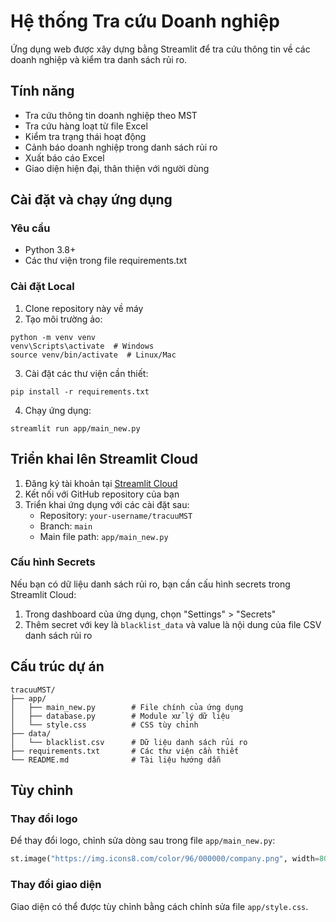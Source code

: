 # Hệ thống Tra cứu Doanh nghiệp

Ứng dụng web được xây dựng bằng Streamlit để tra cứu thông tin về các doanh nghiệp và kiểm tra danh sách rủi ro.

## Tính năng

- Tra cứu thông tin doanh nghiệp theo MST
- Tra cứu hàng loạt từ file Excel
- Kiểm tra trạng thái hoạt động
- Cảnh báo doanh nghiệp trong danh sách rủi ro
- Xuất báo cáo Excel
- Giao diện hiện đại, thân thiện với người dùng

## Cài đặt và chạy ứng dụng

### Yêu cầu

- Python 3.8+
- Các thư viện trong file requirements.txt

### Cài đặt Local

1. Clone repository này về máy
2. Tạo môi trường ảo:
```
python -m venv venv
venv\Scripts\activate  # Windows
source venv/bin/activate  # Linux/Mac
```

3. Cài đặt các thư viện cần thiết:
```
pip install -r requirements.txt
```

4. Chạy ứng dụng:
```
streamlit run app/main_new.py
```

## Triển khai lên Streamlit Cloud

1. Đăng ký tài khoản tại [Streamlit Cloud](https://streamlit.io/cloud)
2. Kết nối với GitHub repository của bạn
3. Triển khai ứng dụng với các cài đặt sau:
   - Repository: `your-username/tracuuMST`
   - Branch: `main`
   - Main file path: `app/main_new.py`

### Cấu hình Secrets

Nếu bạn có dữ liệu danh sách rủi ro, bạn cần cấu hình secrets trong Streamlit Cloud:

1. Trong dashboard của ứng dụng, chọn "Settings" > "Secrets"
2. Thêm secret với key là `blacklist_data` và value là nội dung của file CSV danh sách rủi ro

## Cấu trúc dự án

```
tracuuMST/
├── app/
│   ├── main_new.py        # File chính của ứng dụng
│   ├── database.py        # Module xử lý dữ liệu
│   └── style.css          # CSS tùy chỉnh
├── data/
│   └── blacklist.csv      # Dữ liệu danh sách rủi ro
├── requirements.txt       # Các thư viện cần thiết
└── README.md              # Tài liệu hướng dẫn
```

## Tùy chỉnh

### Thay đổi logo

Để thay đổi logo, chỉnh sửa dòng sau trong file `app/main_new.py`:

```python
st.image("https://img.icons8.com/color/96/000000/company.png", width=80)
```

### Thay đổi giao diện

Giao diện có thể được tùy chỉnh bằng cách chỉnh sửa file `app/style.css`.